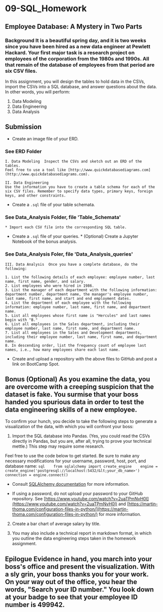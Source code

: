 # 09-SQL_Homework
## Employee Database: A Mystery in Two Parts

### Background  It is a beautiful spring day, and it is two weeks since you have been hired as a new data engineer at Pewlett Hackard. Your first major task is a research project on employees of the corporation from the 1980s and 1990s. All that remain of the database of employees from that period are six CSV files.  

In this assignment, you will design the tables to hold data in the CSVs, import the CSVs into a SQL database, and answer questions about the data. In other words, you will perform:  

1. Data Modeling  
2. Data Engineering  
3. Data Analysis 
 
## Submission  

* Create an image file of your ERD.  
### See ERD Folder
    I. Data Modeling  Inspect the CSVs and sketch out an ERD of the tables. 
    Feel free to use a tool like [http://www.quickdatabasediagrams.com](http://www.quickdatabasediagrams.com).  

    II. Data Engineering  
    Use the information you have to create a table schema for each of the six CSV files. Remember to specify data types, primary keys, foreign keys, and other constraints. 


* Create a `.sql` file of your table schemata. 
### See Data_Analysis Folder, file  'Table_Schemata'
    * Import each CSV file into the corresponding SQL table. 


* Create a `.sql` file of your queries.  * (Optional) Create a Jupyter Notebook of the bonus analysis. 
 ### See Data_Analysis Foler, file 'Data_Analysis_queries'
    III. Data Analysis  Once you have a complete database, do the following:  

    1. List the following details of each employee: employee number, last name, first name, gender, and salary.  
    2. List employees who were hired in 1986.  
    3. List the manager of each department with the following information: department number, department name, the manager's employee number, last name, first name, and start and end employment dates.  
    4. List the department of each employee with the following information: employee number, last name, first name, and department name.  
    5. List all employees whose first name is "Hercules" and last names begin with "B."  
    6. List all employees in the Sales department, including their employee number, last name, first name, and department name.  
    7. List all employees in the Sales and Development departments, including their employee number, last name, first name, and department name.  
    8. In descending order, list the frequency count of employee last names, i.e., how many employees share each last name.


* Create and upload a repository with the above files to GitHub and post a link on BootCamp Spot.



## Bonus (Optional)  As you examine the data, you are overcome with a creeping suspicion that the dataset is fake. You surmise that your boss handed you spurious data in order to test the data engineering skills of a new employee. 

To confirm your hunch, you decide to take the following steps to generate a visualization of the data, with which you will confront your boss:  
1. Import the SQL database into Pandas. (Yes, you could read the CSVs directly in Pandas, but you are, after all, trying to prove your technical mettle.) This step may require some research. 

Feel free to use the code below to get started. Be sure to make any necessary modifications for your username, password, host, port, and database name:     ```sql    from sqlalchemy import create_engine    engine = create_engine('postgresql://localhost:5432/&lt;your_db_name>')    connection = engine.connect()    ```  

* Consult [SQLAlchemy documentation](https://docs.sqlalchemy.org/en/latest/core/engines.html#postgresql) for more information.  

* If using a password, do not upload your password to your GitHub repository. See [https://www.youtube.com/watch?v=2uaTPmNvH0I](https://www.youtube.com/watch?v=2uaTPmNvH0I) and [https://martin-thoma.com/configuration-files-in-python/](https://martin-thoma.com/configuration-files-in-python/) for more information.  

2. Create a bar chart of average salary by title.  

3. You may also include a technical report in markdown format, in which you outline the data engineering steps taken in the homework assignment.  

## Epilogue  Evidence in hand, you march into your boss's office and present the visualization. With a sly grin, your boss thanks you for your work. On your way out of the office, you hear the words, "Search your ID number." You look down at your badge to see that your employee ID number is 499942.